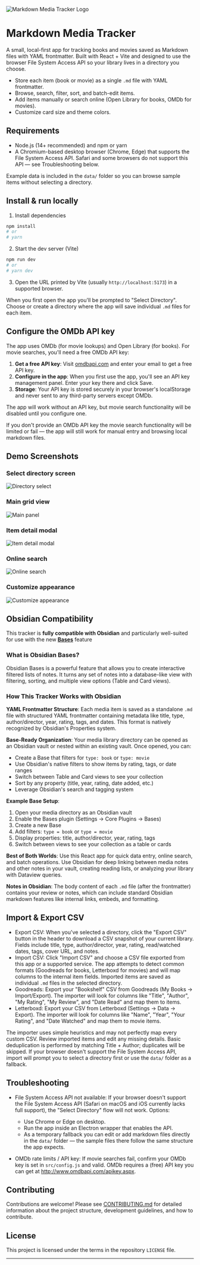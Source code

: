 ![Markdown Media Tracker Logo](public/logo_purple.svg)

# Markdown Media Tracker

A small, local-first app for tracking books and movies saved as Markdown files with YAML frontmatter. Built with React + Vite and designed to use the browser File System Access API so your library lives in a directory you choose.

- Store each item (book or movie) as a single `.md` file with YAML frontmatter.
- Browse, search, filter, sort, and batch-edit items.
- Add items manually or search online (Open Library for books, OMDb for movies).
- Customize card size and theme colors.

## Requirements

- Node.js (14+ recommended) and npm or yarn
- A Chromium-based desktop browser (Chrome, Edge) that supports the File System Access API. Safari and some browsers do not support this API — see Troubleshooting below.

Example data is included in the `data/` folder so you can browse sample items without selecting a directory.

## Install & run locally

1. Install dependencies

```bash
npm install
# or
# yarn
```

2. Start the dev server (Vite)

```bash
npm run dev
# or
# yarn dev
```

3. Open the URL printed by Vite (usually `http://localhost:5173`) in a supported browser.

When you first open the app you'll be prompted to "Select Directory". Choose or create a directory where the app will save individual `.md` files for each item.

## Configure the OMDb API key

The app uses OMDb (for movie lookups) and Open Library (for books). For movie searches, you'll need a free OMDb API key:

1. **Get a free API key**: Visit [omdbapi.com](http://www.omdbapi.com/apikey.aspx) and enter your email to get a free API key.
2. **Configure in the app**: When you first use the app, you'll see an API key management panel. Enter your key there and click Save.
3. **Storage**: Your API key is stored securely in your browser's localStorage and never sent to any third-party servers except OMDb.

The app will work without an API key, but movie search functionality will be disabled until you configure one.

If you don't provide an OMDb API key the movie search functionality will be limited or fail — the app will still work for manual entry and browsing local markdown files.

## Demo Screenshots

### Select directory screen

![Directory select](public/screenshots/directory-select.jpg)

### Main grid view

![Main panel](public/screenshots/main-panel.jpg)

### Item detail modal

![Item detail modal](public/screenshots/item-detail.jpg)

### Online search

![Online search](public/screenshots/online-search.jpg)

### Customize appearance

![Customize appearance](public/screenshots/custom-colors.jpg)

## Obsidian Compatibility

This tracker is **fully compatible with Obsidian** and particularly well-suited for use with the new [**Bases**](https://help.obsidian.md/bases) feature

### What is Obsidian Bases?

Obsidian Bases is a powerful feature that allows you to create interactive filtered lists of notes. It turns any set of notes into a database-like view with filtering, sorting, and multiple view options (Table and Card views).

### How This Tracker Works with Obsidian

**YAML Frontmatter Structure**: Each media item is saved as a standalone `.md` file with structured YAML frontmatter containing metadata like title, type, author/director, year, rating, tags, and dates. This format is natively recognized by Obsidian's Properties system.

**Base-Ready Organization**: Your media library directory can be opened as an Obsidian vault or nested within an existing vault. Once opened, you can:
- Create a Base that filters for `type: book` or `type: movie`
- Use Obsidian's native filters to show items by rating, tags, or date ranges
- Switch between Table and Card views to see your collection
- Sort by any property (title, year, rating, date added, etc.)
- Leverage Obsidian's search and tagging system

**Example Base Setup**:
1. Open your media directory as an Obsidian vault
2. Enable the Bases plugin (Settings → Core Plugins → Bases)
3. Create a new Base
4. Add filters: `type = book` or `type = movie`
5. Display properties: title, author/director, year, rating, tags
6. Switch between views to see your collection as a table or cards

**Best of Both Worlds**: Use this React app for quick data entry, online search, and batch operations. Use Obsidian for deep linking between media notes and other notes in your vault, creating reading lists, or analyzing your library with Dataview queries.

**Notes in Obsidian**: The body content of each `.md` file (after the frontmatter) contains your review or notes, which can include standard Obsidian markdown features like internal links, embeds, and formatting.

## Import & Export CSV

- Export CSV: When you've selected a directory, click the "Export CSV" button in the header to download a CSV snapshot of your current library. Fields include title, type, author/director, year, rating, read/watched dates, tags, cover URL, and notes.
- Import CSV: Click "Import CSV" and choose a CSV file exported from this app or a supported service. The app attempts to detect common formats (Goodreads for books, Letterboxd for movies) and will map columns to the internal item fields. Imported items are saved as individual `.md` files in the selected directory.
- Goodreads: Export your "Bookshelf" CSV from Goodreads (My Books → Import/Export). The importer will look for columns like "Title", "Author", "My Rating", "My Review", and "Date Read" and map them to items.
- Letterboxd: Export your CSV from Letterboxd (Settings → Data → Export). The importer will look for columns like "Name", "Year", "Your Rating", and "Date Watched" and map them to movie items.

The importer uses simple heuristics and may not perfectly map every custom CSV. Review imported items and edit any missing details. Basic deduplication is performed by matching Title + Author; duplicates will be skipped. If your browser doesn't support the File System Access API, import will prompt you to select a directory first or use the `data/` folder as a fallback.


## Troubleshooting

- File System Access API not available: If your browser doesn't support the File System Access API (Safari on macOS and iOS currently lacks full support), the "Select Directory" flow will not work. Options:
	- Use Chrome or Edge on desktop.
	- Run the app inside an Electron wrapper that enables the API.
	- As a temporary fallback you can edit or add markdown files directly in the `data/` folder — the sample files there follow the same structure the app expects.

- OMDb rate limits / API key: If movie searches fail, confirm your OMDb key is set in `src/config.js` and valid. OMDb requires a (free) API key you can get at http://www.omdbapi.com/apikey.aspx.

## Contributing

Contributions are welcome! Please see [CONTRIBUTING.md](CONTRIBUTING.md) for detailed information about the project structure, development guidelines, and how to contribute.

## License

This project is licensed under the terms in the repository `LICENSE` file.

---